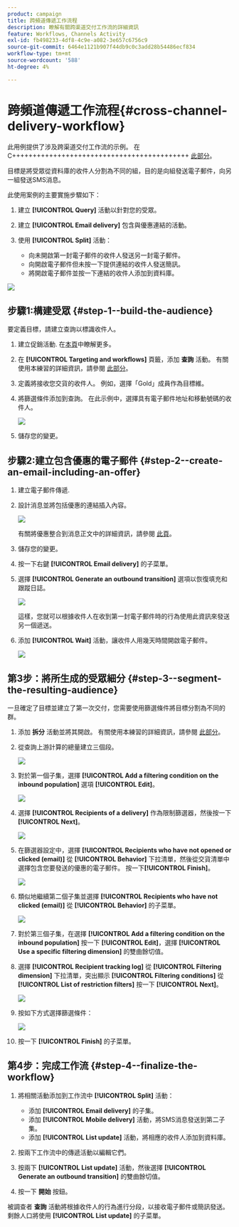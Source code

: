 ```yaml
---
product: campaign
title: 跨頻道傳遞工作流程
description: 瞭解有關跨渠道交付工作流的詳細資訊
feature: Workflows, Channels Activity
exl-id: fb498233-4df8-4c9e-a082-3e657c6756c9
source-git-commit: 6464e1121b907f44db9c0c3add28b54486ecf834
workflow-type: tm+mt
source-wordcount: '588'
ht-degree: 4%

---
```


# 跨頻道傳遞工作流程{#cross-channel-delivery-workflow}

此用例提供了涉及跨渠道交付工作流的示例。 在C+++++++++++++++++++++++++++++++++++++++++++ [此部分](cross-channel-deliveries.md)。

目標是將受眾從資料庫的收件人分割為不同的組，目的是向組發送電子郵件，向另一組發送SMS消息。

此使用案例的主要實施步驟如下：

1. 建立 **[!UICONTROL Query]** 活動以針對您的受眾。
1. 建立 **[!UICONTROL Email delivery]** 包含與優惠連結的活動。
1. 使用 **[!UICONTROL Split]** 活動：

   * 向未開啟第一封電子郵件的收件人發送另一封電子郵件。
   * 向開啟電子郵件但未按一下提供連結的收件人發送簡訊。
   * 將開啟電子郵件並按一下連結的收件人添加到資料庫。

![](assets/wkf_cross-channel_7.png)

## 步驟1:構建受眾 {#step-1--build-the-audience}

要定義目標，請建立查詢以標識收件人。

1. 建立促銷活動. 在[本頁](../campaigns/marketing-campaign-create.md)中瞭解更多。
1. 在 **[!UICONTROL Targeting and workflows]** 頁籤，添加 **查詢** 活動。 有關使用本練習的詳細資訊，請參閱 [此部分](query.md)。
1. 定義將接收您交貨的收件人。 例如，選擇「Gold」成員作為目標維。
1. 將篩選條件添加到查詢。 在此示例中，選擇具有電子郵件地址和移動號碼的收件人。

   ![](assets/wkf_cross-channel_3.png)

1. 儲存您的變更。

## 步驟2:建立包含優惠的電子郵件 {#step-2--create-an-email-including-an-offer}

1. 建立電子郵件傳遞.
1. 設計消息並將包括優惠的連結插入內容。

   ![](assets/wkf_cross-channel_1.png)

   有關將優惠整合到消息正文中的詳細資訊，請參閱 [此頁](../../v8/send/email.md)。

1. 儲存您的變更。
1. 按一下右鍵 **[!UICONTROL Email delivery]** 的子菜單。
1. 選擇 **[!UICONTROL Generate an outbound transition]** 選項以恢復填充和跟蹤日誌。

   ![](assets/wkf_cross-channel_2.png)

   這樣，您就可以根據收件人在收到第一封電子郵件時的行為使用此資訊來發送另一個遞送。

1. 添加 **[!UICONTROL Wait]** 活動，讓收件人用幾天時間開啟電子郵件。

   ![](assets/wkf_cross-channel_4.png)

## 第3步：將所生成的受眾細分 {#step-3--segment-the-resulting-audience}

一旦確定了目標並建立了第一次交付，您需要使用篩選條件將目標分割為不同的群。

1. 添加 **拆分** 活動並將其開啟。 有關使用本練習的詳細資訊，請參閱 [此部分](split.md)。
1. 從查詢上游計算的總量建立三個段。

   ![](assets/wkf_cross-channel_6.png)

1. 對於第一個子集，選擇 **[!UICONTROL Add a filtering condition on the inbound population]** 選項 **[!UICONTROL Edit]**。

   ![](assets/wkf_cross-channel_8.png)

1. 選擇 **[!UICONTROL Recipients of a delivery]** 作為限制篩選器，然後按一下 **[!UICONTROL Next]**。

   ![](assets/wkf_cross-channel_9.png)

1. 在篩選器設定中，選擇 **[!UICONTROL Recipients who have not opened or clicked (email)]** 從 **[!UICONTROL Behavior]** 下拉清單，然後從交貨清單中選擇包含您要發送的優惠的電子郵件。 按一下&#x200B;**[!UICONTROL Finish]**。

   ![](assets/wkf_cross-channel_10.png)

1. 類似地繼續第二個子集並選擇 **[!UICONTROL Recipients who have not clicked (email)]** 從 **[!UICONTROL Behavior]** 的子菜單。

   ![](assets/wkf_cross-channel_11.png)

1. 對於第三個子集，在選擇 **[!UICONTROL Add a filtering condition on the inbound population]** 按一下 **[!UICONTROL Edit]**，選擇 **[!UICONTROL Use a specific filtering dimension]** 的雙曲餘切值。
1. 選擇 **[!UICONTROL Recipient tracking log]** 從 **[!UICONTROL Filtering dimension]** 下拉清單，突出顯示 **[!UICONTROL Filtering conditions]** 從 **[!UICONTROL List of restriction filters]** 按一下 **[!UICONTROL Next]**。

   ![](assets/wkf_cross-channel_12.png)

1. 按如下方式選擇篩選條件：

   ![](assets/wkf_cross-channel_13.png)

1. 按一下 **[!UICONTROL Finish]** 的子菜單。

## 第4步：完成工作流 {#step-4--finalize-the-workflow}

1. 將相關活動添加到工作流中 **[!UICONTROL Split]** 活動：

   * 添加 **[!UICONTROL Email delivery]** 的子集。
   * 添加 **[!UICONTROL Mobile delivery]** 活動，將SMS消息發送到第二子集。
   * 添加 **[!UICONTROL List update]** 活動，將相應的收件人添加到資料庫。

1. 按兩下工作流中的傳遞活動以編輯它們。
1. 按兩下 **[!UICONTROL List update]** 活動，然後選擇 **[!UICONTROL Generate an outbound transition]** 的雙曲餘切值。
1. 按一下 **開始** 按鈕。

被調查者 **查詢** 活動將根據收件人的行為進行分段，以接收電子郵件或簡訊發送。 剩餘人口將使用 **[!UICONTROL List update]** 的子菜單。
